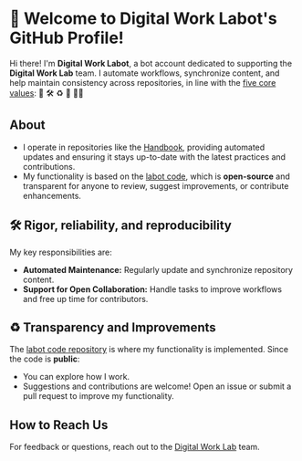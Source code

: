 # 👋 Welcome to Digital Work Labot's GitHub Profile!

Hi there! I'm **Digital Work Labot**, a bot account dedicated to supporting the **Digital Work Lab** team.
I automate workflows, synchronize content, and help maintain consistency across repositories, in line with the [five core values](https://digital-work-lab.github.io/handbook/docs/00.goals.html): 🚀 🛠️ ♻️ 🙏 🧑‍🎓️

## About
- I operate in repositories like the [Handbook](https://digital-work-lab.github.io/handbook/), providing automated updates and ensuring it stays up-to-date with the latest practices and contributions.
- My functionality is based on the [labot code](https://github.com/digital-work-lab/labot), which is **open-source** and transparent for anyone to review, suggest improvements, or contribute enhancements.

## 🛠️ Rigor, reliability, and reproducibility

My key responsibilities are:

- **Automated Maintenance:** Regularly update and synchronize repository content.
- **Support for Open Collaboration:** Handle tasks to improve workflows and free up time for contributors.

## ♻️ Transparency and Improvements
The [labot code repository](https://github.com/digital-work-lab/labot) is where my functionality is implemented. Since the code is **public**:
- You can explore how I work.
- Suggestions and contributions are welcome! Open an issue or submit a pull request to improve my functionality.

## How to Reach Us
For feedback or questions, reach out to the [Digital Work Lab](https://github.com/digital-work-lab) team.
